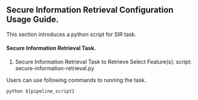 ## Secure Information Retrieval Configuration Usage Guide.

This section introduces a python script for SIR task.

#### Secure Information Retrieval Task.

1. Secure Information Retrieval Task to Retrieve Select Feature(s):
    script: secure-information-retrieval.py

Users can use following commands to running the task.

    python ${pipeline_script}
  
